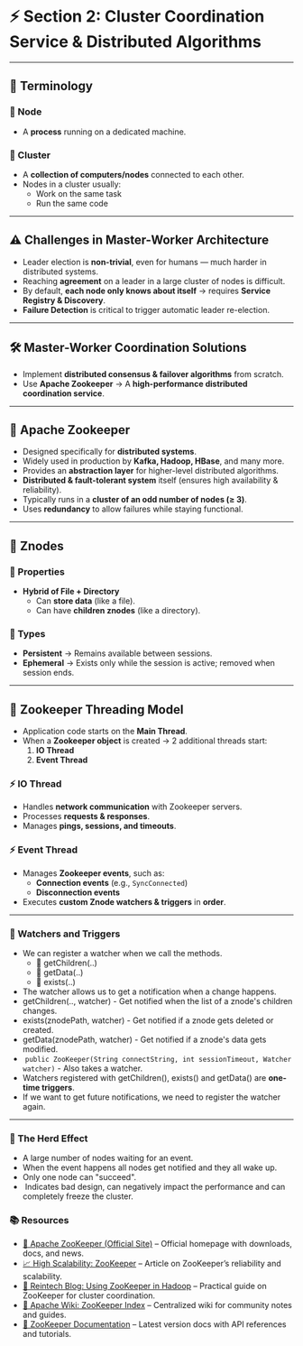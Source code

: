 # ⚡ Section 2: Cluster Coordination Service & Distributed Algorithms

---

## 📖 Terminology

### 🔹 Node
- A **process** running on a dedicated machine.

### 🔹 Cluster
- A **collection of computers/nodes** connected to each other.  
- Nodes in a cluster usually:  
  - Work on the same task  
  - Run the same code  

---

## ⚠️ Challenges in Master-Worker Architecture

- Leader election is **non-trivial**, even for humans — much harder in distributed systems.  
- Reaching **agreement** on a leader in a large cluster of nodes is difficult.  
- By default, **each node only knows about itself** → requires **Service Registry & Discovery**.  
- **Failure Detection** is critical to trigger automatic leader re-election.  

---

## 🛠️ Master-Worker Coordination Solutions

- Implement **distributed consensus & failover algorithms** from scratch.  
- Use **Apache Zookeeper** → A **high-performance distributed coordination service**.  

---

## 🐘 Apache Zookeeper

- Designed specifically for **distributed systems**.  
- Widely used in production by **Kafka, Hadoop, HBase**, and many more.  
- Provides an **abstraction layer** for higher-level distributed algorithms.  
- **Distributed & fault-tolerant system** itself (ensures high availability & reliability).  
- Typically runs in a **cluster of an odd number of nodes (≥ 3)**.  
- Uses **redundancy** to allow failures while staying functional.  

---

## 📂 Znodes

### 🔹 Properties
- **Hybrid of File + Directory**  
  - Can **store data** (like a file).  
  - Can have **children znodes** (like a directory).  

### 🔹 Types
- **Persistent** → Remains available between sessions.  
- **Ephemeral** → Exists only while the session is active; removed when session ends.  

---

## 🔄 Zookeeper Threading Model

- Application code starts on the **Main Thread**.  
- When a **Zookeeper object** is created → 2 additional threads start:  
  1. **IO Thread**  
  2. **Event Thread**  

### ⚡ IO Thread
- Handles **network communication** with Zookeeper servers.  
- Processes **requests & responses**.  
- Manages **pings, sessions, and timeouts**.  

### ⚡ Event Thread
- Manages **Zookeeper events**, such as:  
  - **Connection events** (e.g., `SyncConnected`)  
  - **Disconnection events**  
- Executes **custom Znode watchers & triggers** in **order**.  

---

### 👀 Watchers and Triggers
- We can register a watcher when we call the methods.
    - 📂 getChildren(..)
    - 📑 getData(..)
    - 📌 exists(..)
-  The watcher allows us to get a notification when a change happens.
-  getChildren(.., watcher) - Get notified when the list of a znode's children changes.
-  exists(znodePath, watcher) - Get notified if a znode gets deleted or created.
-  getData(znodePath, watcher) - Get notified if a znode's data gets modified.
- ️ `public ZooKeeper(String connectString, int sessionTimeout, Watcher watcher)` - Also takes a watcher.
-  Watchers registered with getChildren(), exists() and getData() are **one-time triggers**.
-  If we want to get future notifications, we need to register the watcher again.

---

### 🐑 The Herd Effect
-  A large number of nodes waiting for an event.
-  When the event happens all nodes get notified and they all wake up.
-  Only one node can "succeed".
- ️ Indicates bad design, can negatively impact the performance and can completely freeze the cluster.

### 📚 Resources

- [🐘 Apache ZooKeeper (Official Site)](https://zookeeper.apache.org/) – Official homepage with downloads, docs, and news.  
- [📈 High Scalability: ZooKeeper](https://highscalability.com/zookeeper-a-reliable-scalable-distributed-coordination-syste/) – Article on ZooKeeper’s reliability and scalability.  
- [🔗 Reintech Blog: Using ZooKeeper in Hadoop](https://reintech.io/blog/using-apache-zookeeper-for-cluster-coordination-in-hadoop) – Practical guide on ZooKeeper for cluster coordination.  
- [📘 Apache Wiki: ZooKeeper Index](https://cwiki.apache.org/confluence/display/ZOOKEEPER/Index) – Centralized wiki for community notes and guides.  
- [📄 ZooKeeper Documentation](https://zookeeper.apache.org/doc/current/index.html) – Latest version docs with API references and tutorials.  

